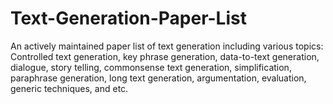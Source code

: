 # Text-Generation-Paper-List
An actively maintained paper list of text generation including various topics: Controlled text generation, key phrase generation, data-to-text generation, dialogue, story telling, commonsense text generation, simplification, paraphrase generation, long text generation, argumentation, evaluation, generic techniques, and etc. 
